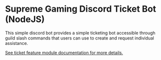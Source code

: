# Supreme Gaming Discord Ticket Bot (NodeJS)

This simple discord bot provides a simple ticketing bot accessible through guild slash commands that users can use to create and request individual assistance.

[See ticket feature module documentation for more details.](../../libs/discord/ticket/README.md)
